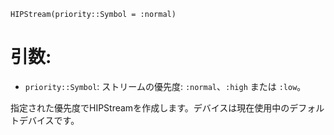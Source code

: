 ```
HIPStream(priority::Symbol = :normal)
```

# 引数:

  * `priority::Symbol`: ストリームの優先度: `:normal`、`:high` または `:low`。

指定された優先度でHIPStreamを作成します。デバイスは現在使用中のデフォルトデバイスです。

